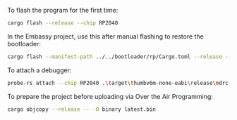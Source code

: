 To flash the program for the first time:
```bash
cargo flash --release --chip RP2040
```

In the Embassy project, use this after manual flashing to restore the bootloader:
```bash
cargo flash --manifest-path ../../bootloader/rp/Cargo.toml --release --chip RP2040
```

To attach a debugger:
```bash
probe-rs attach --chip RP2040 .\target\thumbv6m-none-eabi\release\mdrc-pacbot-pico
```

To prepare the project before uploading via Over the Air Programming:
```bash
cargo objcopy --release -- -O binary latest.bin
```